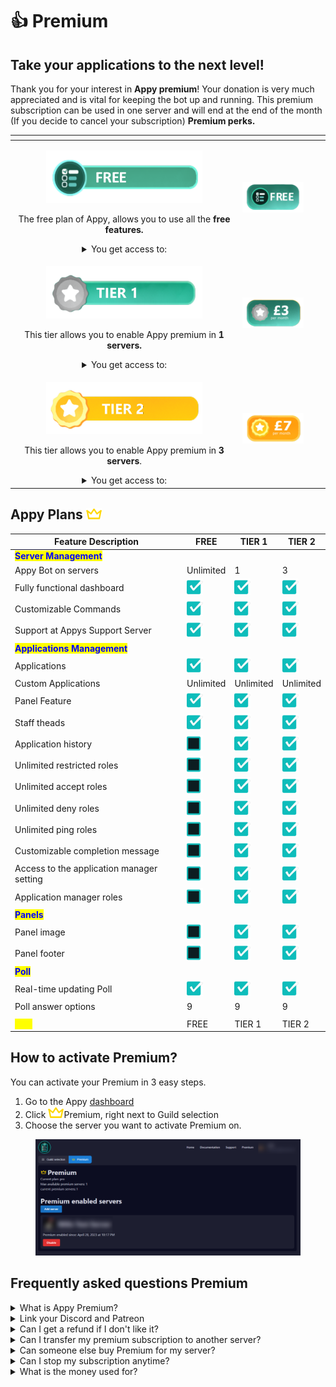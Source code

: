 # 👍 Premium

## Take your applications to the next level!

Thank you for your interest in **Appy premium**! Your donation is very much appreciated and is vital for keeping the bot up and running. This premium subscription can be used in one server and will end at the end of the month (If you decide to cancel your subscription) **Premium perks.**

<table data-view="cards"><thead><tr><th align="center"></th><th align="center"></th><th data-hidden data-card-target data-type="content-ref"></th><th data-hidden data-card-cover data-type="files"></th></tr></thead><tbody><tr><td align="center"><p><img src="../.gitbook/assets/Free" alt=""></p><p>The free plan of Appy, allows you to use all the <strong>free features.</strong></p><details><summary>You get access to:</summary><ul><li>Applications with cutom Accept or Deny options</li><li>App Panel - a unique way to allow users to apply for applications with ease</li><li>Appy Poll - with real-time updating results</li></ul></details></td><td align="center"><img src="../.gitbook/assets/Price Free" alt=""></td><td></td><td></td></tr><tr><td align="center"><p><img src="../.gitbook/assets/Tier 1" alt=""></p><p>This tier allows you to enable Appy premium in <strong>1 servers.</strong></p><details><summary>You get access to:</summary><ul><li>Application history</li><li>Unlimited restricted roles</li><li>Unlimited accept roles</li><li>Unlimited deny roles</li><li>Unlimited ping roles</li><li>Customizable completion message</li></ul></details></td><td align="center"><img src="../.gitbook/assets/Price 3" alt=""></td><td></td><td></td></tr><tr><td align="center"><p><img src="../.gitbook/assets/Tier 2" alt=""></p><p>This tier allows you to enable Appy premium in <strong>3 servers</strong>.</p><details><summary>You get access to:</summary><ul><li>Includes everything from previous tier</li><li>Appy premium for <strong>3 of your servers</strong></li></ul></details></td><td align="center"><img src="../.gitbook/assets/Price 7" alt=""></td><td></td><td></td></tr></tbody></table>

## Appy Plans ![](../.gitbook/assets/Crown.png)

| Feature Description                                          | FREE                                    | TIER 1                                  | TIER 2                                  |
| ------------------------------------------------------------ | --------------------------------------- | --------------------------------------- | --------------------------------------- |
| <mark style="color:blue;">**Server Management**</mark>       |                                         |                                         |                                         |
| Appy Bot on servers                                          | Unlimited                               | 1                                       | 3                                       |
| Fully functional dashboard                                   | ![](<../.gitbook/assets/image (2).png>) | ![](<../.gitbook/assets/image (2).png>) | ![](<../.gitbook/assets/image (2).png>) |
| Customizable Commands                                        | ![](<../.gitbook/assets/image (2).png>) | ![](<../.gitbook/assets/image (2).png>) | ![](<../.gitbook/assets/image (2).png>) |
| Support at Appys Support Server                              | ![](<../.gitbook/assets/image (2).png>) | ![](<../.gitbook/assets/image (2).png>) | ![](<../.gitbook/assets/image (2).png>) |
| <mark style="color:blue;">**Applications Management**</mark> |                                         |                                         |                                         |
| Applications                                                 | ![](<../.gitbook/assets/image (2).png>) | ![](<../.gitbook/assets/image (2).png>) | ![](<../.gitbook/assets/image (2).png>) |
| Custom Applications                                          | Unlimited                               | Unlimited                               | Unlimited                               |
| Panel Feature                                                | ![](<../.gitbook/assets/image (2).png>) | ![](<../.gitbook/assets/image (2).png>) | ![](<../.gitbook/assets/image (2).png>) |
| Staff theads                                                 | ![](<../.gitbook/assets/image (2).png>) | ![](<../.gitbook/assets/image (2).png>) | ![](<../.gitbook/assets/image (2).png>) |
| Application history                                          | ![](<../.gitbook/assets/image (1).png>) | ![](<../.gitbook/assets/image (2).png>) | ![](<../.gitbook/assets/image (2).png>) |
| Unlimited restricted roles                                   | ![](<../.gitbook/assets/image (1).png>) | ![](<../.gitbook/assets/image (2).png>) | ![](<../.gitbook/assets/image (2).png>) |
| Unlimited accept roles                                       | ![](<../.gitbook/assets/image (1).png>) | ![](<../.gitbook/assets/image (2).png>) | ![](<../.gitbook/assets/image (2).png>) |
| Unlimited deny roles                                         | ![](<../.gitbook/assets/image (1).png>) | ![](<../.gitbook/assets/image (2).png>) | ![](<../.gitbook/assets/image (2).png>) |
| Unlimited ping roles                                         | ![](<../.gitbook/assets/image (1).png>) | ![](<../.gitbook/assets/image (2).png>) | ![](<../.gitbook/assets/image (2).png>) |
| Customizable completion message                              | ![](<../.gitbook/assets/image (1).png>) | ![](<../.gitbook/assets/image (2).png>) | ![](<../.gitbook/assets/image (2).png>) |
| Access to the application manager setting                    | ![](<../.gitbook/assets/image (1).png>) | ![](<../.gitbook/assets/image (2).png>) | ![](<../.gitbook/assets/image (2).png>) |
| Application manager roles                                    | ![](<../.gitbook/assets/image (1).png>) | ![](<../.gitbook/assets/image (2).png>) | ![](<../.gitbook/assets/image (2).png>) |
| <mark style="color:blue;">**Panels**</mark>                  |                                         |                                         |                                         |
| Panel image                                                  | ![](<../.gitbook/assets/image (1).png>) | ![](<../.gitbook/assets/image (2).png>) | ![](<../.gitbook/assets/image (2).png>) |
| Panel footer                                                 | ![](<../.gitbook/assets/image (1).png>) | ![](<../.gitbook/assets/image (2).png>) | ![](<../.gitbook/assets/image (2).png>) |
| <mark style="color:blue;">**Poll**</mark>                    |                                         |                                         |                                         |
| Real-time updating Poll                                      | ![](<../.gitbook/assets/image (2).png>) | ![](<../.gitbook/assets/image (2).png>) | ![](<../.gitbook/assets/image (2).png>) |
| Poll answer options                                          | 9                                       | 9                                       | 9                                       |
|                                                              |                                         |                                         |                                         |
| <mark style="color:yellow;">**GET**</mark>                   | FREE                                    | TIER 1                                  | TIER 2                                  |

## How to activate Premium?

You can activate your Premium in 3 easy steps.&#x20;

1. Go to the Appy [dashboard](https://appybot.xyz/dashboard?selected=premium)&#x20;
2. Click ![](../.gitbook/assets/Crown.png)Premium, right next to Guild selection
3. Choose the server you want to activate Premium on.&#x20;

<figure><img src="../.gitbook/assets/Premium" alt=""><figcaption></figcaption></figure>

## Frequently asked questions Premium

<details>

<summary>What is Appy Premium?</summary>

Take your applications to the next level with Appy premium! \
Appy premium offer some features that are not in the free version of Appy.&#x20;

These features will help with better management of your applications.\
They are particularly suitable for larger communities or communities that have many applications at the same time.

</details>

<details>

<summary>Link your Discord and Patreon</summary>

In order to know who has bought Premium, you will need to link your discord and patreon together.

</details>

<details>

<summary>Can I get a refund if I don't like it?</summary>

If, unexpectedly, you do not like Appy Premium after your purchase, you can get a refund within 24 hours of your purchase.

</details>

<details>

<summary>Can I transfer my premium subscription to another server?</summary>

If you want your Premium moved from one server to another server.&#x20;

1. Go to the ![](../.gitbook/assets/Crown.png)Premium side on the dashboard.&#x20;
2. Click on Disable at the server you want to cancel it on
3. Click on Activate on the server you want to enable the Premium on.&#x20;

Your Premium will not be transfered to the new server. _This can take a few minutes._

</details>

<details>

<summary>Can someone else buy Premium for my server?</summary>

If you are a team on your server and you want Premium. \
It does not need to be you as the owner of the server who buys it, just as long as the person who buys Premium has the right permissions on the server.

</details>

<details>

<summary>Can I stop my subscription anytime?</summary>

You can cancel your subscription anytime and will end at the end of the month.&#x20;

</details>

<details>

<summary>What is the money used for?</summary>

Appy is a bot which requires powerful hardware and softwares. The money you pay for Appy Premium will help keep the bot up and running

</details>
